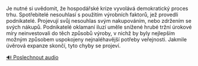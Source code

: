 
Je nutné si uvědomit, že hospodářské krize vyvolává demokratický proces trhu. Spotřebitelé nesouhlasí s použitím výrobních faktorů, jež provedli podnikatelé. Projevují svůj nesouhlas svým nakupováním, nebo zdržením se svých nákupů. Podnikatelé oklamaní iluzí uměle snížené hrubé tržní úrokové míry neinvestovali do těch způsobů výroby, v nichž by byly nejlepším možným způsobem uspokojeny nejnaléhavější potřeby veřejnosti. Jakmile úvěrová expanze skončí, tyto chyby se projeví.

[🔊 Poslechnout audio](/data/7-paragraphs/audio/chapter_102/para_010-Je-nutn-si-uvdomit-e-hospodsk-krize-vyvolv.mp3)
